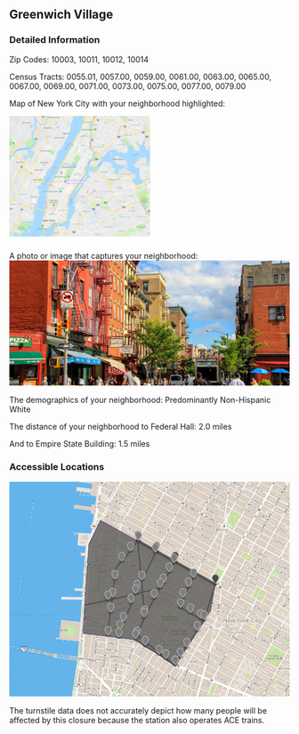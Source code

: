 ## Greenwich Village

### Detailed Information

Zip Codes: 10003, 10011, 10012, 10014

Census Tracts: 0055.01, 0057.00, 0059.00, 0061.00, 0063.00, 0065.00, 0067.00, 0069.00,
0071.00, 0073.00, 0075.00, 0077.00, 0079.00

Map of New York City with your neighborhood highlighted:

![Sorry! I'm broken](image002.png)

A photo or image that captures your neighborhood:
![Sorry! I'm broken](image003.png)

The demographics of your neighborhood: Predominantly Non-Hispanic White

The distance of your neighborhood to Federal Hall: 2.0 miles

And to Empire State Building: 1.5 miles

### Accessible Locations

![Sorry! I'm broken](csci.png)


The turnstile data does not accurately depict how many people will be affected by this closure because the station also operates ACE trains. 

